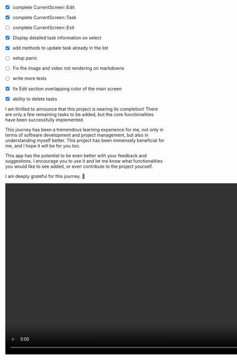 - [x] complete CurrentScreen::Edit
- [x] complete CurrentScreen::Task
- [ ] complete CurrentScreen::Exit
- [x] Display detailed task information on select
- [x] add methods to update task already in the list
- [ ] setup panic
- [ ] Fix the image and video not rendering on markdowns
- [ ] write more tests
- [x] fix Edit section overlapping color of the main screen
- [x] ability to delete tasks



I am thrilled to announce that this project is nearing its completion! There are only a few remaining tasks to be added, but the core functionalities have been successfully implemented.

This journey has been a tremendous learning experience for me, not only in terms of software development and project management, but also in understanding myself better. This project has been immensely beneficial for me, and I hope it will be for you too. 

This app has the potential to be even better with your feedback and suggestions. I encourage you to use it and let me know what functionalities you would like to see added, or even contribute to the project yourself.

I am deeply grateful for this journey. 💖


<video width="1080" controls><source src="resources/ProjectXiUpdate.mp4" type="video/mp4"></video>